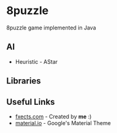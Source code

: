 # 8puzzle

8puzzle game implemented in Java

## AI
* Heuristic - AStar

## Libraries


## Useful Links
* [fxects.com](https://fxects.000webhostapp.com) - Created by **me** :)
* [material.io](https://material.io) - Google's Material Theme
